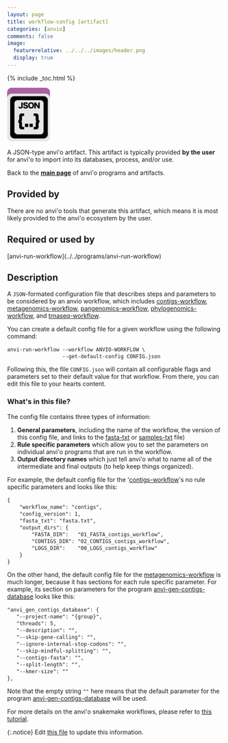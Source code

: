 ```yaml
---
layout: page
title: workflow-config [artifact]
categories: [anvio]
comments: false
image:
  featurerelative: ../../../images/header.png
  display: true
---
```



{% include _toc.html %}


<img src="../../images/icons/JSON.png" alt="JSON" style="width:100px; border:none" />

A JSON-type anvi'o artifact. This artifact is typically provided **by the user** for anvi'o to import into its databases, process, and/or use.

Back to the **[main page](../../)** of anvi'o programs and artifacts.

## Provided by


There are no anvi'o tools that generate this artifact, which means it is most likely provided to the anvi'o ecosystem by the user.


## Required or used by


<p style="text-align: left" markdown="1"><span class="artifact-r">[anvi-run-workflow](../../programs/anvi-run-workflow)</span></p>


## Description

A `JSON`-formated configuration file that describes steps and parameters to be considered by an anvio workflow, which includes <span class="artifact-n">[contigs-workflow](/software/anvio/help/7/artifacts/contigs-workflow)</span>, <span class="artifact-n">[metagenomics-workflow](/software/anvio/help/7/artifacts/metagenomics-workflow)</span>, <span class="artifact-n">[pangenomics-workflow](/software/anvio/help/7/artifacts/pangenomics-workflow)</span>, <span class="artifact-n">[phylogenomics-workflow](/software/anvio/help/7/artifacts/phylogenomics-workflow)</span>, and <span class="artifact-n">[trnaseq-workflow](/software/anvio/help/7/artifacts/trnaseq-workflow)</span>.

You can create a default config file for a given workflow using the following command:

```
anvi-run-workflow --workflow ANVIO-WORKFLOW \
                  --get-default-config CONFIG.json
```

Following this, the file `CONFIG.json` will contain all configurable flags and parameters set to their default value for that workflow. From there, you can edit this file to your hearts content. 

### What's in this file? 

The config file contains three types of information:

1. **General parameters**, including the name of the workflow, the version of this config file, and links to the <span class="artifact-n">[fasta-txt](/software/anvio/help/7/artifacts/fasta-txt)</span> or <span class="artifact-n">[samples-txt](/software/anvio/help/7/artifacts/samples-txt)</span> file) 
2. **Rule specific parameters** which allow you to set the parameters on individual anvi'o programs that are run in the workflow. 
3. **Output directory names** which just tell anvi'o what to name all of the intermediate and final outputs (to help keep things organized). 

For example, the default config file for the '<span class="artifact-n">[contigs-workflow](/software/anvio/help/7/artifacts/contigs-workflow)</span>'s no rule specific parameters and looks like this: 

    {
        "workflow_name": "contigs",
        "config_version": 1,
        "fasta_txt": "fasta.txt",
        "output_dirs": {
            "FASTA_DIR":   "01_FASTA_contigs_workflow",
            "CONTIGS_DIR": "02_CONTIGS_contigs_workflow",
            "LOGS_DIR":    "00_LOGS_contigs_workflow"
        }
    }

On the other hand, the default config file for the <span class="artifact-n">[metagenomics-workflow](/software/anvio/help/7/artifacts/metagenomics-workflow)</span> is much longer, because it has sections for each rule specific parameter. For example, its section on parameters for the program <span class="artifact-n">[anvi-gen-contigs-database](/software/anvio/help/7/programs/anvi-gen-contigs-database)</span> looks like this:

    "anvi_gen_contigs_database": {
       "--project-name": "{group}",
       "threads": 5,
       "--description": "",
       "--skip-gene-calling": "",
       "--ignore-internal-stop-codons": "",
       "--skip-mindful-splitting": "",
       "--contigs-fasta": "",
       "--split-length": "",
       "--kmer-size": ""
    },

Note that the empty string `""` here means that the default parameter for the program <span class="artifact-n">[anvi-gen-contigs-database](/software/anvio/help/7/programs/anvi-gen-contigs-database)</span> will be used. 

For more details on the anvi'o snakemake workflows, please refer to [this tutorial](https://merenlab.org/2018/07/09/anvio-snakemake-workflows/).



{:.notice}
Edit [this file](https://github.com/merenlab/anvio/tree/master/anvio/docs/artifacts/workflow-config.md) to update this information.

